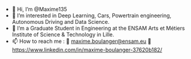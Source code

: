 - 👋 Hi, I’m @Maxime135
- 👀 I’m interested in Deep Learning, Cars, Powertrain engineering, Autonomous Driving and Data Science.
- 🌱 I’m a Graduate Student in Engineering at the ENSAM Arts et Métiers Institute of Science & Technology in Lille.
- 📫 How to reach me :
       🏫 maxime.boulanger@ensam.eu
       👔 https://www.linkedin.com/in/maxime-boulanger-37620b182/

<!---
Maxime135/Maxime135 is a ✨ special ✨ repository because its `README.md` (this file) appears on your GitHub profile.
You can click the Preview link to take a look at your changes.
--->

